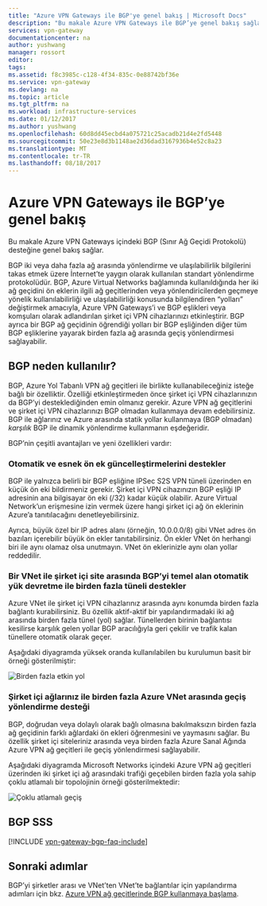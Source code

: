 ```yaml
---
title: "Azure VPN Gateways ile BGP'ye genel bakış | Microsoft Docs"
description: "Bu makale Azure VPN Gateways ile BGP’ye genel bakış sağlar."
services: vpn-gateway
documentationcenter: na
author: yushwang
manager: rossort
editor: 
tags: 
ms.assetid: f8c3985c-c128-4f34-835c-0e88742bf36e
ms.service: vpn-gateway
ms.devlang: na
ms.topic: article
ms.tgt_pltfrm: na
ms.workload: infrastructure-services
ms.date: 01/12/2017
ms.author: yushwang
ms.openlocfilehash: 60d8dd45ecbd4a075721c25acadb21d4e2fd5448
ms.sourcegitcommit: 50e23e8d3b1148ae2d36dad3167936b4e52c8a23
ms.translationtype: MT
ms.contentlocale: tr-TR
ms.lasthandoff: 08/18/2017
---
```

# <a name="overview-of-bgp-with-azure-vpn-gateways"></a>Azure VPN Gateways ile BGP’ye genel bakış
Bu makale Azure VPN Gateways içindeki BGP (Sınır Ağ Geçidi Protokolü) desteğine genel bakış sağlar.

BGP iki veya daha fazla ağ arasında yönlendirme ve ulaşılabilirlik bilgilerini takas etmek üzere İnternet’te yaygın olarak kullanılan standart yönlendirme protokolüdür. BGP, Azure Virtual Networks bağlamında kullanıldığında her iki ağ geçidini ön eklerin ilgili ağ geçitlerinden veya yönlendiricilerden geçmeye yönelik kullanılabilirliği ve ulaşılabilirliği konusunda bilgilendiren “yolları” değiştirmek amacıyla, Azure VPN Gateways’i ve BGP eşlikleri veya komşuları olarak adlandırılan şirket içi VPN cihazlarınızı etkinleştirir. BGP ayrıca bir BGP ağ geçidinin öğrendiği yolları bir BGP eşliğinden diğer tüm BGP eşliklerine yayarak birden fazla ağ arasında geçiş yönlendirmesi sağlayabilir. 

## <a name="why-use-bgp"></a>BGP neden kullanılır?
BGP, Azure Yol Tabanlı VPN ağ geçitleri ile birlikte kullanabileceğiniz isteğe bağlı bir özelliktir. Özelliği etkinleştirmeden önce şirket içi VPN cihazlarınızın da BGP’yi desteklediğinden emin olmanız gerekir. Azure VPN ağ geçitlerini ve şirket içi VPN cihazlarınızı BGP olmadan kullanmaya devam edebilirsiniz. BGP ile ağlarınız ve Azure arasında statik yollar kullanmaya (BGP olmadan) *karşılık* BGP ile dinamik yönlendirme kullanmanın eşdeğeridir.

BGP’nin çeşitli avantajları ve yeni özellikleri vardır:

### <a name="support-automatic-and-flexible-prefix-updates"></a>Otomatik ve esnek ön ek güncelleştirmelerini destekler
BGP ile yalnızca belirli bir BGP eşliğine IPSec S2S VPN tüneli üzerinden en küçük ön eki bildirmeniz gerekir. Şirket içi VPN cihazınızın BGP eşliği IP adresinin ana bilgisayar ön eki (/32) kadar küçük olabilir. Azure Virtual Network’un erişmesine izin vermek üzere hangi şirket içi ağ ön eklerinin Azure’a tanıtılacağını denetleyebilirsiniz.

Ayrıca, büyük özel bir IP adres alanı (örneğin, 10.0.0.0/8) gibi VNet adres ön bazıları içerebilir büyük ön ekler tanıtabilirsiniz. Ön ekler VNet ön herhangi biri ile aynı olamaz olsa unutmayın. VNet ön eklerinizle aynı olan yollar reddedilir.

### <a name="support-multiple-tunnels-between-a-vnet-and-an-on-premises-site-with-automatic-failover-based-on-bgp"></a>Bir VNet ile şirket içi site arasında BGP’yi temel alan otomatik yük devretme ile birden fazla tüneli destekler
Azure VNet ile şirket içi VPN cihazlarınız arasında aynı konumda birden fazla bağlantı kurabilirsiniz. Bu özellik aktif-aktif bir yapılandırmadaki iki ağ arasında birden fazla tünel (yol) sağlar. Tünellerden birinin bağlantısı kesilirse karşılık gelen yollar BGP aracılığıyla geri çekilir ve trafik kalan tünellere otomatik olarak geçer.

Aşağıdaki diyagramda yüksek oranda kullanılabilen bu kurulumun basit bir örneği gösterilmiştir:

![Birden fazla etkin yol](./media/vpn-gateway-bgp-overview/multiple-active-tunnels.png)

### <a name="support-transit-routing-between-your-on-premises-networks-and-multiple-azure-vnets"></a>Şirket içi ağlarınız ile birden fazla Azure VNet arasında geçiş yönlendirme desteği
BGP, doğrudan veya dolaylı olarak bağlı olmasına bakılmaksızın birden fazla ağ geçidinin farklı ağlardaki ön ekleri öğrenmesini ve yaymasını sağlar. Bu özellik şirket içi siteleriniz arasında veya birden fazla Azure Sanal Ağında Azure VPN ağ geçitleri ile geçiş yönlendirmesi sağlayabilir.

Aşağıdaki diyagramda Microsoft Networks içindeki Azure VPN ağ geçitleri üzerinden iki şirket içi ağ arasındaki trafiği geçebilen birden fazla yola sahip çoklu atlamalı bir topolojinin örneği gösterilmektedir:

![Çoklu atlamalı geçiş](./media/vpn-gateway-bgp-overview/full-mesh-transit.png)

## <a name="bgp-faq"></a>BGP SSS
[!INCLUDE [vpn-gateway-bgp-faq-include](../../includes/vpn-gateway-bpg-faq-include.md)]

## <a name="next-steps"></a>Sonraki adımlar
BGP’yi şirketler arası ve VNet’ten VNet’te bağlantılar için yapılandırma adımları için bkz. [Azure VPN ağ geçitlerinde BGP kullanmaya başlama](vpn-gateway-bgp-resource-manager-ps.md).

